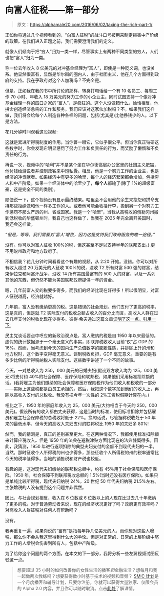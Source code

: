 # 向富人征税——第一部分

> 原文：<https://alphamale20.com/2016/06/02/taxing-the-rich-part-1/>

正如你将通过几个视频看到的，“向富人征税”的战斗口号被用来制定损害中产阶级的政策。在我们进入正题之前，我们需要澄清我们的定义。

就像人们倾向于把“穷人”归为一类一样，尽管事实上有两种不同类型的穷人，人们也把“富人”归为一类。

称一位去年收入 8 亿美元的对冲基金经理为“富人”，即使是一种贬义词，也没关系。他显然很富有，显然是华尔街的圈内人，由于社团主义，他在几个方面得到政府的支持。我在乎政府对这个人加税吗？不完全是。

但是，正如我在我的书中所讨论的那样，转身打电话给一个有 10 名员工、每周工作 70 小时、年收入 18 万美元的努力工作的小企业主，同时试图支持一个像对冲基金经理一样的四口之家的“富人”，是疯狂的。这个人没做错什么。恰恰相反，他拼命创造经济急需的工作和服务。我们应该对这家伙加税吗？不。如果我们这样做，我们将会给每个人制造各种各样的问题，包括(尤其是)比他挣钱少的人。以下是方法。

花几分钟时间观看这段视频:

这就是累进所得税制度的作用。当你瞥一眼它，它似乎很公平。但当你真正钻研这些数字时，你会发现它明显惩罚了努力工作和负责任的行为，而奖励了懒惰和不负责任的行为。

再说一次，视频中的“哈利”并不是某个坐在华尔街高层办公室里的社团主义肥猫，他付钱给游说者并控制政客来中饱私囊。相反，他是一个努力工作的企业主，也是经济的净贡献者。如果经济中有更多的哈里，每个人的经济繁荣都会增加，包括穷人和中产阶级。如果一个经济体中的哈里少了，**每个人**都输了(除了 1%的超级富豪，这是完全不同的类别)。

顺便说一下，这个视频没有显示最终结果。哈里会不会用他的余生来抱怨和拼命支持那些拒绝做和他一样多工作的人。或者他可能会收拾行李，搬到另一个对努力工作惩罚不那么严厉的州、省或国家。我是一个“哈里”，当我从高税收的俄勒冈州搬到低税收的华盛顿州时，我自己也这样做了，当我在 2025 年完全离开美国时，我还会这样做。

*“但是，等等。我们需要对‘富人’增税，因为这是支持我们政府服务的唯一途径。”*

没有。你可以对富人征收 100%的税，但这甚至不足以支持半年的联邦支出。).更不用说州政府和地方政府了。

不相信我？花几分钟时间看看这个有趣的视频，从 2:20 开始。没错。你可以对所有收入超过 20 万美元的人征收 100%的税，没收 T2 所有财富 500 强的财富，结束伊拉克和阿富汗战争，没收 T4 所有美国最富有的 500 人的财富，以及一系列其他的东西，但仍然不能为美国联邦政府提供一年的资金。

嗯，几年前富人交的税要多得多，而我们的经济比现在好得多！所以很明显，对富人征税越高，经济就越好。

几年前，富人没有缴纳更高的税。这是错误的社会规划。他们支付了更高的税率，这是真的，但是就 T2 实际支付的税收总额占收入的百分比而言，高收入人群在过去几年支付的税收比现在少得多。彼得·希夫通过这篇文章[证明了这一点。引用一下:](http://www.europac.com/commentaries/don%E2%80%99t_be_fooled_political_posturing)

民主党谈话要点中呼应的新政治观点是，富人缴纳的税是自 1950 年以来最低的。虚假的统计数据源于一个毫无意义的事实，即联邦税收收入目前“仅”占 GDP 的 16%。然而，当考虑到今天的国内生产总值数字的膨胀性质，并排除上升的州和地方税时，这个数字变得毫无意义。谈到税收负担，GDP 毫无意义。重要的是有多少比例的所得税纳税人实际支付。这些数字讲述了一个不同的故事。

今天，一对总收入为 250，000 美元的已婚夫妇(假设双方收入均为 125，000 美元)将支付约 40%的社会保障、医疗保险和联邦税，如果他们采用标准扣除额的话。(我将雇主为他们缴纳的社会保障和医疗保险税作为他们收入和税收的一部分——实际上这些税都是由员工承担的。然后，我把这个数字加到他们的收入上，再除以高收入支付的总税收。我没有把今年一次性的 2%工资税假期计算在内。)

相比之下，1950 年的家庭年收入为 25，000 美元(大约相当于今天的 250，000 美元)。假设所有的收入都由丈夫获得，这是当时的标准，使用标准扣除并包括雇员和雇主社会保障税的总税收将低于 22%。换句话说，尽管据称税收处于 50 年来的最低水平，但今天的高收入夫妇支付的联邦税比 1950 年的夫妇多 80%!

然而，我的猜测是，真正的差别甚至更大。在这两种情况下，我都使用标准扣除额来计算应税收入。但是 1950 年的法典在避税津贴方面比现在的法典慷慨得多。因此，我猜测，1950 年进行逐项扣除的典型夫妇支付的金额不到现代夫妇的一半。当然，那时征收个人所得税的州也少得多，那些征收个人所得税的州的税率通常比今天的税率低得多。当地的销售税和财产税也较低。

有趣的是，这对现代夫妇缴纳的联邦税总额中，约有 45%用于社会保障和医疗保险。1950 年，社会保障不到联邦税收总额的 1.5%(当时还没有医疗保险)。如果只是单纯比较所得税，现代夫妇纳税 24%，20 世纪 50 年代夫妇纳税 21.5%左右。主张增税的人没有提到这个问题并非偶然。

因此，与社会规划相反，收入在 6 位数或 6 位数以上的人现在比过去几十年缴纳了更多的税。对于普通劳动者来说，现在的经济状况更好了吗？政府更有效率吗？对高收入人群征税对任何人有帮助吗？

没有。

我再重复一遍，如果你说的“富有”是指每年挣几亿美元的人，而你想对这些人增税，那么你不会从我这里得到什么大的争论。但是对正常的、日常的上层阶级中努力工作的人增税会伤害到所有人，包括中产阶级。

为了给你这个问题的两个方面，在本文的下一部分，我将分析一些左翼视频试图反驳这一点。

> 想要超过 35 小时的如何改善你的女性生活的播客*和*金融生活？想每月和我一起做两次教练吗？想要获得数小时基于技术的视频和音频？ [SMIC 计划](https://alphamale20.kartra.com/page/vIL17)是一个月度播客和辅导计划，只要你注册，你就可以获得大量独家、仅限会员的 Alpha 2.0 内容，并且你可以随时取消。点击[此处](https://alphamale20.kartra.com/page/vIL17)了解详情。
> 
> 